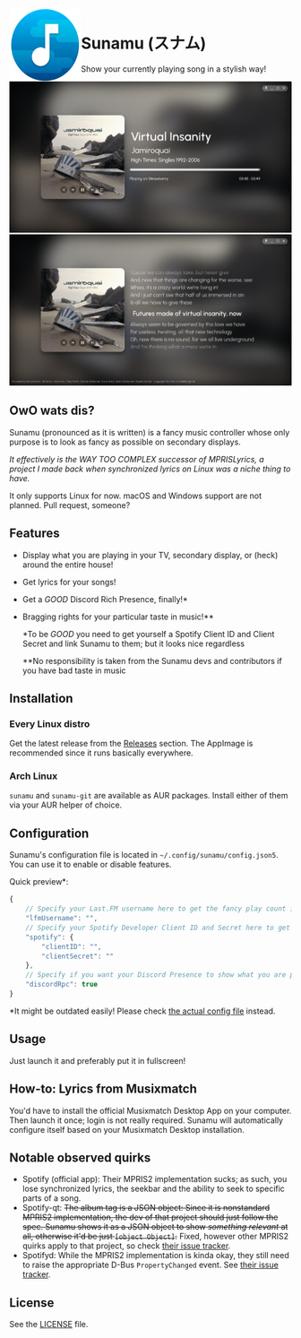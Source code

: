 <img alt="Logo" src="assets/icon.svg" width="128px" height="128px" align="left"/>

# Sunamu (スナム)
Show your currently playing song in a stylish way!

![Preview](assets/preview_control.png)
![Preview](assets/preview_lyrics.png)

## OwO wats dis?

Sunamu (pronounced as it is written) is a fancy music controller whose only purpose is to look as fancy as possible on secondary displays.

_It effectively is the WAY TOO COMPLEX successor of MPRISLyrics, a project I made back when synchronized lyrics on Linux was a niche thing to have._

It only supports Linux for now. macOS and Windows support are not planned. Pull request, someone?

## Features

- Display what you are playing in your TV, secondary display, or (heck) around the entire house!
- Get lyrics for your songs!
- Get a _GOOD_ Discord Rich Presence, finally!*
- Bragging rights for your particular taste in music!**

  *To be _GOOD_ you need to get yourself a Spotify Client ID and Client Secret and link Sunamu to them; but it looks nice regardless

  **No responsibility is taken from the Sunamu devs and contributors if you have bad taste in music

## Installation

### Every Linux distro

Get the latest release from the [Releases](https://github.com/AryToNeX/Sunamu/releases/latest) section. The AppImage is recommended since it runs basically everywhere.

### Arch Linux

`sunamu` and `sunamu-git` are available as AUR packages. Install either of them via your AUR helper of choice.

## Configuration

Sunamu's configuration file is located in `~/.config/sunamu/config.json5`. You can use it to enable or disable features.

Quick preview*:
```js
{
	// Specify your Last.FM username here to get the fancy play count in the details section
	"lfmUsername": "",
	// Specify your Spotify Developer Client ID and Secret here to get the Spotify URL for the playing tracks
	"spotify": {
		"clientID": "",
		"clientSecret": ""
	},
	// Specify if you want your Discord Presence to show what you are playing
	"discordRpc": true
}
```

*It might be outdated easily! Please check [the actual config file](assets/config.json5) instead.

## Usage

Just launch it and preferably put it in fullscreen!

## How-to: Lyrics from Musixmatch

You'd have to install the official Musixmatch Desktop App on your computer. Then launch it once; login is not really required. Sunamu will automatically configure itself based on your Musixmatch Desktop installation.

## Notable observed quirks

- Spotify (official app): Their MPRIS2 implementation sucks; as such, you lose synchronized lyrics, the seekbar and the ability to seek to specific parts of a song.
- Spotify-qt: ~~The album tag is a JSON object: Since it is nonstandard MPRIS2 implementation, the dev of that project should just follow the spec. Sunamu shows it as a JSON object to show *something relevant* at all, otherwise it'd be just `[object Object]`.~~ Fixed, however other MPRIS2 quirks apply to that project, so check [their issue tracker](https://github.com/kraxarn/spotify-qt/issues?q=is%3Aissue+is%3Aopen+sort%3Aupdated-desc).
- Spotifyd: While the MPRIS2 implementation is kinda okay, they still need to raise the appropriate D-Bus `PropertyChanged` event. See [their issue tracker](https://github.com/Spotifyd/spotifyd/issues/457).

## License

See the [LICENSE](LICENSE) file.
